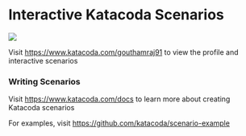 # Interactive Katacoda Scenarios

[![](http://shields.katacoda.com/katacoda/gouthamraj91/count.svg)](https://www.katacoda.com/gouthamraj91 "Get your profile on Katacoda.com")

Visit https://www.katacoda.com/gouthamraj91 to view the profile and interactive scenarios

### Writing Scenarios
Visit https://www.katacoda.com/docs to learn more about creating Katacoda scenarios

For examples, visit https://github.com/katacoda/scenario-example
